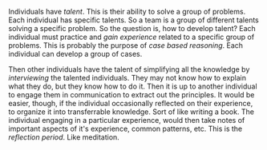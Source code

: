 
Individuals have _talent_. This is their ability to solve a group of problems. Each individual has specific talents. So a team is a group of different talents solving a specific problem. So the question is, how to develop talent? Each individual must practice and _gain experience_ related to a specific group of problems. This is probably the purpose of _case based reasoning_. Each individual can develop a group of cases.

Then other individuals have the talent of simplifying all the knowledge by _interviewing_ the talented individuals. They may not know how to explain what they do, but they know how to do it. Then it is up to another individual to engage them in communication to extract out the principles. It would be easier, though, if the individual occasionally reflected on their experience, to organize it into transferrable knowledge. Sort of like writing a book. The individual engaging in a particular experience, would then take notes of important aspects of it's experience, common patterns, etc. This is the _reflection period_. Like meditation.
